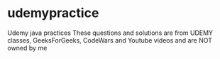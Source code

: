 # udemypractice
Udemy java practices
These questions and solutions are from UDEMY classes, GeeksForGeeks, CodeWars and Youtube videos and are NOT owned by me 
